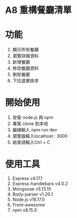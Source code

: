 # A8 重構餐廳清單

# 功能
1. 顯示所有餐廳
2. 瀏覽詳細資料
3. 新增餐廳
4. 修改餐廳資料
5. 刪除餐廳
6. 下拉選單排序

# 開始使用
1. 安裝 node.js 與 npm
2. 專案 clone 到本地
3. 繼續輸入 npm run dev
4. 瀏覽器輸入localhost : 3000
5. 結束請輸入Ctrl + C

# 使用工具
1. Express v4.17.1
2. Express-handlebars v4.0.2
3. Mongoose v5.13.15
4. Body-parser v1.20.1
5. Node.js v16.17.0
6. Front-awesome 
7. npm v8.15.0
